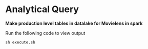 # Analytical Query

**Make production level tables in datalake for Movielens in spark**

Run the following code to view output

```
sh execute.sh
```
